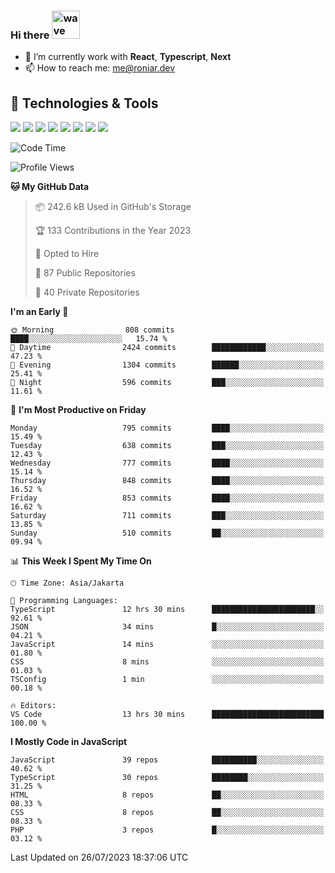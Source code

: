 ### Hi there <img src="https://i.ibb.co/q0Hx1KK/wave.gif" alt="wave" width="45px">

- 🌱 I’m currently work with **React**, **Typescript**, **Next**
- 📫 How to reach me: me@roniar.dev

## 🔧 Technologies & Tools

![](https://img.shields.io/badge/OS-Linux-informational?style=flat&logo=linux&logoColor=white&color=2bbc8a)
![](https://img.shields.io/badge/OS-Windows-informational?style=flat&logo=windows&logoColor=white&color=2bbc8a)
![](https://img.shields.io/badge/Code-JavaScript-informational?style=flat&logo=javascript&logoColor=white&color=2bbc8a)
![](https://img.shields.io/badge/Code-Golang-informational?style=flat&logo=go&logoColor=white&color=2bbc8a)
![](https://img.shields.io/badge/Code-React-informational?style=flat&logo=react&logoColor=white&color=2bbc8a)
![](https://img.shields.io/badge/Code-Next-informational?style=flat&logo=next.js&logoColor=white&color=2bbc8a)
![](https://img.shields.io/badge/Shell-Bash-informational?style=flat&logo=gnu-bash&logoColor=white&color=2bbc8a)
![](https://img.shields.io/badge/Tools-Docker-informational?style=flat&logo=docker&logoColor=white&color=2bbc8a)

<!--START_SECTION:waka-->
![Code Time](http://img.shields.io/badge/Code%20Time-1%2C436%20hrs%2024%20mins-blue)

![Profile Views](http://img.shields.io/badge/Profile%20Views-0-blue)

**🐱 My GitHub Data** 

> 📦 242.6 kB Used in GitHub's Storage 
 > 
> 🏆 133 Contributions in the Year 2023
 > 
> 💼 Opted to Hire
 > 
> 📜 87 Public Repositories 
 > 
> 🔑 40 Private Repositories 
 > 
**I'm an Early 🐤** 

```text
🌞 Morning                808 commits         ████░░░░░░░░░░░░░░░░░░░░░   15.74 % 
🌆 Daytime                2424 commits        ████████████░░░░░░░░░░░░░   47.23 % 
🌃 Evening                1304 commits        ██████░░░░░░░░░░░░░░░░░░░   25.41 % 
🌙 Night                  596 commits         ███░░░░░░░░░░░░░░░░░░░░░░   11.61 % 
```
📅 **I'm Most Productive on Friday** 

```text
Monday                   795 commits         ████░░░░░░░░░░░░░░░░░░░░░   15.49 % 
Tuesday                  638 commits         ███░░░░░░░░░░░░░░░░░░░░░░   12.43 % 
Wednesday                777 commits         ████░░░░░░░░░░░░░░░░░░░░░   15.14 % 
Thursday                 848 commits         ████░░░░░░░░░░░░░░░░░░░░░   16.52 % 
Friday                   853 commits         ████░░░░░░░░░░░░░░░░░░░░░   16.62 % 
Saturday                 711 commits         ███░░░░░░░░░░░░░░░░░░░░░░   13.85 % 
Sunday                   510 commits         ██░░░░░░░░░░░░░░░░░░░░░░░   09.94 % 
```


📊 **This Week I Spent My Time On** 

```text
🕑︎ Time Zone: Asia/Jakarta

💬 Programming Languages: 
TypeScript               12 hrs 30 mins      ███████████████████████░░   92.61 % 
JSON                     34 mins             █░░░░░░░░░░░░░░░░░░░░░░░░   04.21 % 
JavaScript               14 mins             ░░░░░░░░░░░░░░░░░░░░░░░░░   01.80 % 
CSS                      8 mins              ░░░░░░░░░░░░░░░░░░░░░░░░░   01.03 % 
TSConfig                 1 min               ░░░░░░░░░░░░░░░░░░░░░░░░░   00.18 % 

🔥 Editors: 
VS Code                  13 hrs 30 mins      █████████████████████████   100.00 % 
```

**I Mostly Code in JavaScript** 

```text
JavaScript               39 repos            ██████████░░░░░░░░░░░░░░░   40.62 % 
TypeScript               30 repos            ████████░░░░░░░░░░░░░░░░░   31.25 % 
HTML                     8 repos             ██░░░░░░░░░░░░░░░░░░░░░░░   08.33 % 
CSS                      8 repos             ██░░░░░░░░░░░░░░░░░░░░░░░   08.33 % 
PHP                      3 repos             █░░░░░░░░░░░░░░░░░░░░░░░░   03.12 % 
```




 Last Updated on 26/07/2023 18:37:06 UTC
<!--END_SECTION:waka-->

